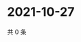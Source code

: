 # 2021-10-27

共 0 条

<!-- BEGIN WEIBO -->
<!-- 最后更新时间 Wed Oct 27 2021 00:12:25 GMT+0800 (China Standard Time) -->

<!-- END WEIBO -->
